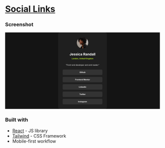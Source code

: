 # [Social Links](https://chic-snickerdoodle-4ede76.netlify.app/)

### Screenshot

![](./screenshot.png)

### Built with

-   [React](https://reactjs.org/) - JS library
-   [Tailwind](https://tailwindcss.com/) - CSS Framework
-   Mobile-first workflow
